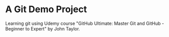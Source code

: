 # A Git Demo Project

Learning git using Udemy course "GitHub Ultimate: Master Git and GitHub - Beginner to Expert" by John Taylor.
